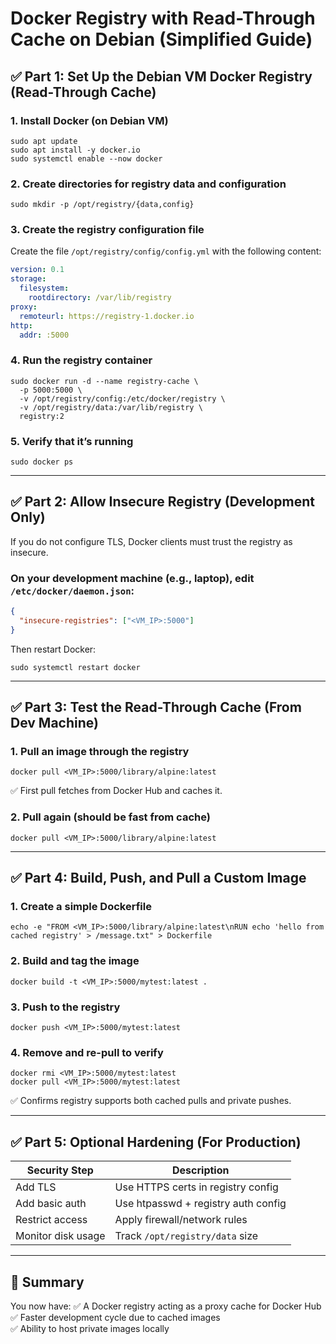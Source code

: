 # Docker Registry with Read-Through Cache on Debian (Simplified Guide)

## ✅ Part 1: Set Up the Debian VM Docker Registry (Read-Through Cache)

### 1. Install Docker (on Debian VM)
```
sudo apt update
sudo apt install -y docker.io
sudo systemctl enable --now docker
```

### 2. Create directories for registry data and configuration
```
sudo mkdir -p /opt/registry/{data,config}
```

### 3. Create the registry configuration file

Create the file `/opt/registry/config/config.yml` with the following content:

```yaml
version: 0.1
storage:
  filesystem:
    rootdirectory: /var/lib/registry
proxy:
  remoteurl: https://registry-1.docker.io
http:
  addr: :5000
```

### 4. Run the registry container
```
sudo docker run -d --name registry-cache \
  -p 5000:5000 \
  -v /opt/registry/config:/etc/docker/registry \
  -v /opt/registry/data:/var/lib/registry \
  registry:2
```

### 5. Verify that it’s running
```
sudo docker ps
```

---

## ✅ Part 2: Allow Insecure Registry (Development Only)

If you do not configure TLS, Docker clients must trust the registry as insecure.

### On your development machine (e.g., laptop), edit `/etc/docker/daemon.json`:
```json
{
  "insecure-registries": ["<VM_IP>:5000"]
}
```

Then restart Docker:
```
sudo systemctl restart docker
```

---

## ✅ Part 3: Test the Read-Through Cache (From Dev Machine)

### 1. Pull an image through the registry
```
docker pull <VM_IP>:5000/library/alpine:latest
```

✅ First pull fetches from Docker Hub and caches it.

### 2. Pull again (should be fast from cache)
```
docker pull <VM_IP>:5000/library/alpine:latest
```

---

## ✅ Part 4: Build, Push, and Pull a Custom Image

### 1. Create a simple Dockerfile
```
echo -e "FROM <VM_IP>:5000/library/alpine:latest\nRUN echo 'hello from cached registry' > /message.txt" > Dockerfile
```

### 2. Build and tag the image
```
docker build -t <VM_IP>:5000/mytest:latest .
```

### 3. Push to the registry
```
docker push <VM_IP>:5000/mytest:latest
```

### 4. Remove and re-pull to verify
```
docker rmi <VM_IP>:5000/mytest:latest
docker pull <VM_IP>:5000/mytest:latest
```

✅ Confirms registry supports both cached pulls and private pushes.

---

## ✅ Part 5: Optional Hardening (For Production)

| Security Step        | Description                              |
|---------------------|-------------------------------------------|
| Add TLS             | Use HTTPS certs in registry config         |
| Add basic auth      | Use htpasswd + registry auth config        |
| Restrict access     | Apply firewall/network rules               |
| Monitor disk usage  | Track `/opt/registry/data` size            |

---

## 🎉 Summary

You now have:
✅ A Docker registry acting as a proxy cache for Docker Hub  
✅ Faster development cycle due to cached images  
✅ Ability to host private images locally
